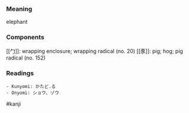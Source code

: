 ### Meaning

elephant

### Components

[[勹]]: wrapping enclosure; wrapping radical (no. 20) [[豕]]: pig; hog; pig radical (no. 152)

### Readings

```
- Kunyomi: かたど.る
- Onyomi: ショウ、ゾウ
```

#kanji